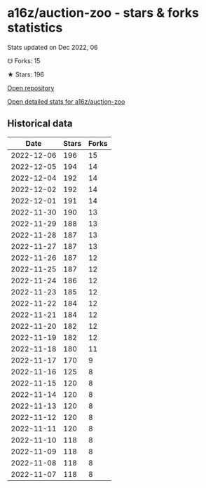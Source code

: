 # a16z/auction-zoo - stars & forks statistics

Stats updated on Dec 2022, 06

☋ Forks: 15

★ Stars: 196

[Open repository](https://github.com/a16z/auction-zoo)

[Open detailed stats for a16z/auction-zoo](https://reviewgithub.com/rep/a16z/auction-zoo)

## Historical data
| Date | Stars | Forks |
|------|-------|-------|
| 2022-12-06 | 196 | 15 | 
| 2022-12-05 | 194 | 14 | 
| 2022-12-04 | 192 | 14 | 
| 2022-12-02 | 192 | 14 | 
| 2022-12-01 | 191 | 14 | 
| 2022-11-30 | 190 | 13 | 
| 2022-11-29 | 188 | 13 | 
| 2022-11-28 | 187 | 13 | 
| 2022-11-27 | 187 | 13 | 
| 2022-11-26 | 187 | 12 | 
| 2022-11-25 | 187 | 12 | 
| 2022-11-24 | 186 | 12 | 
| 2022-11-23 | 185 | 12 | 
| 2022-11-22 | 184 | 12 | 
| 2022-11-21 | 184 | 12 | 
| 2022-11-20 | 182 | 12 | 
| 2022-11-19 | 182 | 12 | 
| 2022-11-18 | 180 | 11 | 
| 2022-11-17 | 170 | 9 | 
| 2022-11-16 | 125 | 8 | 
| 2022-11-15 | 120 | 8 | 
| 2022-11-14 | 120 | 8 | 
| 2022-11-13 | 120 | 8 | 
| 2022-11-12 | 120 | 8 | 
| 2022-11-11 | 120 | 8 | 
| 2022-11-10 | 118 | 8 | 
| 2022-11-09 | 118 | 8 | 
| 2022-11-08 | 118 | 8 | 
| 2022-11-07 | 118 | 8 | 

